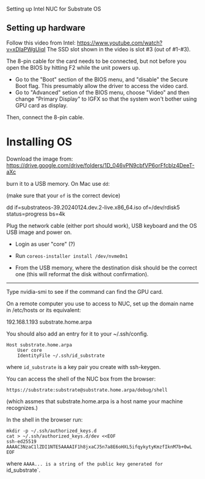 Setting up Intel NUC for Substrate OS

## Setting up hardware

Follow this video from Intel: https://www.youtube.com/watch?v=xDIaPWgUiqI
The SSD slot shown in the video is slot #3 (out of #1-#3).

The 8-pin cable for the card needs to be connected, but not before you open the BIOS by hitting F2 while the unit powers up.

- Go to the "Boot" section of the BIOS menu, and "disable" the Secure Boot flag. This presumably allow the driver to access the video card.
- Go to "Advanced" setion of the BIOS menu, choose "Video" and then change "Primary Display" to IGFX so that the system won't bother using GPU card as display.

Then, connect the 8-pin cable.

# Installing OS

Download the image from: https://drive.google.com/drive/folders/1D_046vPN9cbfVP6orFfcblz4DeeT-aXc

burn it to a USB memory. On Mac use `dd`:

(make sure that your `of` is the correct device)

dd if=substrateos-39.20240124.dev.2-live.x86_64.iso of=/dev/rdisk5 status=progress bs=4k

Plug the network cable (either port should work), USB keyboard and the OS USB image and power on.

- Login as user "core" (?)

- Run `coreos-installer install /dev/nvme0n1`

- From the USB memory, where the destination disk should be the correct one (this will reformat the disk without confirmation).

---
Type nvidia-smi to see if the command can find the GPU card.

On a remote computer you use to access to NUC, set up the domain name in /etc/hosts or its equivalent:

192.168.1.193 substrate.home.arpa

You should also add an entry for it to your ~/.ssh/config.

```
Host substrate.home.arpa
    User core
    IdentityFile ~/.ssh/id_substrate
```

where `id_substrate` is a key pair you create with ssh-keygen.

You can access the shell of the NUC box from the browser:

`https://substrate:substrate@substrate.home.arpa/debug/shell`

(which assmes that substrate.home.arpa is a host name your machine recognizes.)

In the shell in the browser run:

```
mkdir -p ~/.ssh/authorized_keys.d
cat > ~/.ssh/authorized_keys.d/dev <<EOF
ssh-ed25519 AAAAC3NzaC1lZDI1NTE5AAAAIF1h8jxaCJ5n7a8E6oHXL5ifqykytyKmzfIknM7b+0wL
EOF
```

where `AAAA... is a string of the public key generated for `id_substrate`.

